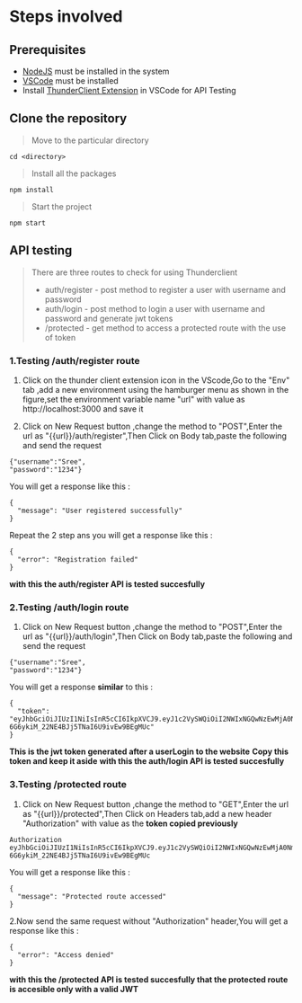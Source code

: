 # Steps involved

## Prerequisites

* [NodeJS](https://nodejs.org/en) must be installed in the system
* [VSCode](https://code.visualstudio.com/) must be installed 
* Install [ThunderClient Extension](https://marketplace.visualstudio.com/items?itemName=rangav.vscode-thunder-client) in VSCode for API Testing

## Clone the repository 

> Move to the particular directory

```
cd <directory>
```
> Install all the packages

```
npm install
```
> Start the project

```
npm start
```
## API testing

> There are three routes to check for using Thunderclient
>* auth/register - post method to register a user with username and password
>* auth/login - post method to login a user with username and password and generate jwt tokens
>* /protected - get method to access a protected route with the use of token

### 1.Testing /auth/register route

1. Click on the thunder client extension icon in the VScode,Go to the "Env" tab ,add a new environment using the hamburger menu as shown in the figure,set the environment variable name "url" with value as http://localhost:3000 and save it

1. Click on New Request button ,change the method to "POST",Enter the url as "{{url}}/auth/register",Then Click on Body tab,paste the following and send the request

```
{"username":"Sree",
"password":"1234"}

```
You will get a response like this :

```
{
  "message": "User registered successfully"
}

```
Repeat the 2 step ans you will get a response like this :

```
{
  "error": "Registration failed"
}

```
**with this the auth/register API is tested succesfully**

### 2.Testing /auth/login route

1. Click on New Request button ,change the method to "POST",Enter the url as "{{url}}/auth/login",Then Click on Body tab,paste the following and send the request

```
{"username":"Sree",
"password":"1234"}

```
You will get a response **similar** to this :

```
{
  "token": "eyJhbGciOiJIUzI1NiIsInR5cCI6IkpXVCJ9.eyJ1c2VySWQiOiI2NWIxNGQwNzEwMjA0NmM0MTUyN2Y1NmMiLCJpYXQiOjE3MDYxMTkwODksImV4cCI6MTcwNjEyMjY4OX0.Gy50Hxm-6G6ykiM_22NE4BJj5TNaI6U9ivEw9BEgMUc"
}

```
**This is the jwt token generated after a userLogin to the website**
**Copy this token and keep it aside**
**with this the auth/login API is tested succesfully**

### 3.Testing /protected route

1. Click on New Request button ,change the method to "GET",Enter the url as "{{url}}/protected",Then Click on Headers tab,add a new header "Authorization" with value as the **token copied previously**

```
Authorization  eyJhbGciOiJIUzI1NiIsInR5cCI6IkpXVCJ9.eyJ1c2VySWQiOiI2NWIxNGQwNzEwMjA0NmM0MTUyN2Y1NmMiLCJpYXQiOjE3MDYxMTkwODksImV4cCI6MTcwNjEyMjY4OX0.Gy50Hxm-6G6ykiM_22NE4BJj5TNaI6U9ivEw9BEgMUc

```

You will get a response like  this :

```
{
  "message": "Protected route accessed"
}

```

2.Now send the same request without "Authorization" header,You will get a response like  this :

```
{
  "error": "Access denied"
}

```

**with this the /protected API is tested succesfully that the protected route is accesible only with a valid JWT**
